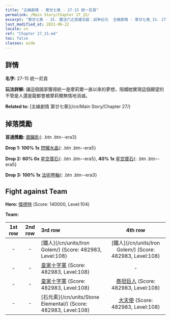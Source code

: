 ```yaml
---
title: "主線劇情 - 第廿七章 - 27-15 統一尼貢"
permalink: /Main Story/Chapter 27_15/
excerpt: "第廿七章 - 15. 魔法门之英雄无敌：战争纪元  主線劇情 - 第廿七章_15. 27-15 統一尼貢"
last_modified_at: 2021-06-22
locale: cn
ref: "Chapter 27_15.md"
toc: false
classes: wide
---
```


## 詳情

 **名字:** 27-15 統一尼貢

 **玩法詳解:** 讓這個國家獲得統一是摩莉爾一直以來的夢想，阻攔她實現這個願望的不管是人還是龍都會被摩莉爾無情地消滅。

 **Related to:** [主線劇情 第廿七章](/cn/Main Story/Chapter 27/)

## 掉落獎勵

 **首通獎勵:** [銀鑰匙](/cn/Items/con_693/){: .btn .btn--era3}

 **Drop 1:** **100% 1x** [閃耀水晶](/cn/Items/mat_101/){: .btn .btn--era5}

 **Drop 2:** **60% 0x** [星空寶石](/cn/Items/mat_93/){: .btn .btn--era5}, **40% 1x** [星空寶石](/cn/Items/mat_93/){: .btn .btn--era5}

 **Drop 3:** **100% 1x** [法術卷軸](/cn/Items/con_694/){: .btn .btn--era3}


## Fight against Team
 **Hero:** [傑德特](/cn/heroes/Jeddite/) (Score: 140000, Level:104)

 **Team:**


  | 1st row | 2nd row | 3rd row | 4th row |
  |:----:|:----:|:----|:----:|
  | - | - | [鐵人](/cn/units/Iron Golem/) (Score: 482983, Level:108)  | [鐵人](/cn/units/Iron Golem/) (Score: 482983, Level:108)  |
  | - | - | [皇家十字軍](/cn/units/Swordsman/) (Score: 482983, Level:108)  | - |
  | - | - | [皇家十字軍](/cn/units/Swordsman/) (Score: 482983, Level:108)  | [泰坦巨人](/cn/units/Giant/) (Score: 482983, Level:108)  |
  | - | - | [石元素](/cn/units/Stone Elemental/) (Score: 482983, Level:108)  | [大天使](/cn/units/Angel/) (Score: 482983, Level:108)  |


